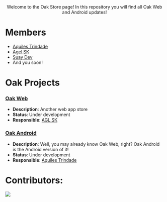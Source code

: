 <div align="center">
   Welcome to the Oak Store page!
   In this repository you will find all Oak Web and Android updates!
</div>

# Members

- [Aquiles Trindade](https://github.com/aquilesTrindade)
- [Agel SK](https://github.com/aglsk)
- [Suay Dev](https://github.com/devsuay)
- And you soon!

# Oak Projects

### [Oak Web](https://github.com/Oak-Store/Oak-Web)
- **Description**: Another web app store
- **Status**: Under development 
- **Responsible**: [AGL SK](https://github.com/aglsk)

### [Oak Android](https://github.com/Oak-Store/Oak-Android)
- **Description**: Well, you may already know Oak Web, right? Oak Android is the Android version of it!
- **Status**: Under development 
- **Responsible**: [Aquiles Trindade](https://github.com/aquilesTrindade)

# Contributors:

<a href="https://github.com/Oak-Store/Oak-Web/graphs/contributors">
  <img src="https://contrib.rocks/image?repo=Oak-Store/Oak-Web" />
</a>
